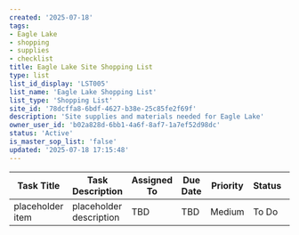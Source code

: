```yaml
---
created: '2025-07-18'
tags:
- Eagle Lake
- shopping
- supplies
- checklist
title: Eagle Lake Site Shopping List
type: list
list_id_display: 'LST005'
list_name: 'Eagle Lake Shopping List'
list_type: 'Shopping List'
site_id: '78dcffa8-6bdf-4627-b38e-25c85fe2f69f'
description: 'Site supplies and materials needed for Eagle Lake'
owner_user_id: 'b02a828d-6bb1-4a6f-8af7-1a7ef52d98dc'
status: 'Active'
is_master_sop_list: 'false'
updated: '2025-07-18 17:15:48'
---
```


| Task Title | Task Description | Assigned To | Due Date | Priority | Status | Notes |
|------------|-----------------|-------------|----------|----------|--------|-------|
| placeholder item | placeholder description | TBD | TBD | Medium | To Do | placeholder |